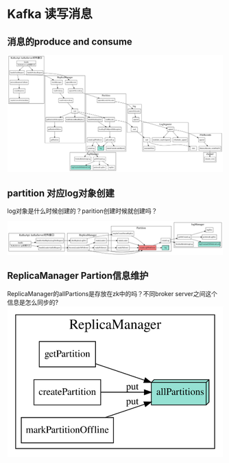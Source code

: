 # Kafka 读写消息


## 消息的produce and consume

![kafka-produce-fetch](./kafkaServer.svg)


## partition 对应log对象创建

log对象是什么时候创建的？parition创建时候就创建吗？

![kafka-log-create](./partition-log-create.svg)


## ReplicaManager Partion信息维护

ReplicaManager的allPartions是存放在zk中的吗？不同broker server之间这个信息是怎么同步的?
![getPartition](./getpartition.svg)
